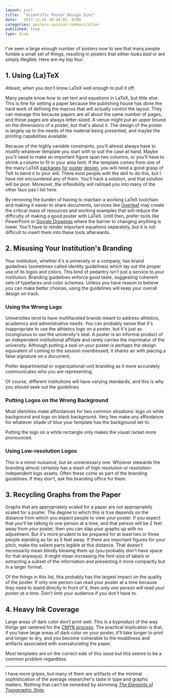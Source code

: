 ```yaml
---
layout: post
title:  "Scientific Poster Design Sins"
date:   2017-12-01 10:48:02 -0700
categories: posters opinion communication
published: true
type: blog
---
```


I've seen a large enough number of posters now to see that many people fumble a small set of things, resulting in posters that either _looks bad_ or are simply illegible. Here are my top four.

## 1. Using {La}TeX

Atleast, when you don't know LaTeX well enough to pull it off.

Many people know how to set text and equations in LaTeX, but little else. This is fine for setting a paper because the publishing house has done the hard work of defining the macros that will actually control the layout. They can manage this because papers are all about the same number of pages, and those pages are always letter-sized. A venue might put an upper bound on the dimensions of a poster, but that's about it. The design of the poster is largely up to the needs of the material being presented, and maybe the printing capabilities available.

Because of the highly variable constraints, you'll almost always have to modify whatever template you start with to suit the case at hand. Maybe you'll need to make an important figure span two columns, or you'll have to shrink a column to fit in your area limit. If the template comes from one of the many LaTeX [packages](https://ctan.org/pkg/beamerposter) [for](http://www.brian-amberg.de/uni/poster/) [poster](https://ctan.org/pkg/tikzposter) [design](https://ctan.org/pkg/a0poster), you will need a good grasp of TeX to bend it to your will. There exist people with the skill to do this, but I have not encountered any of them. You'll hack a solution, and that solution will be poor. Moreover, the inflexibility will railroad you into many of the other faux pas I list here.

By removing the burden of having to maintain a working LaTeX toolchain and making it easier to share documents, services like [Overleaf](https://overleaf.com ) may create the critical mass of resources and working examples that will reduce the difficulty of making a good poster with LaTeX. Until then, prefer tools like PowerPoint or [Google Drawings](https://docs.google.com/drawings/
) where the barrier to changing anything is lower. You'll have to render important equations separately, but it is not difficult to insert them into these tools afterwards.

## 2. Misusing Your Institution's Branding

Your institution, whether it's a university or a company, has brand guidelines (sometimes called identity guidelines) which lay out the proper use of its logos and colors. This kind of pedantry isn't just a service to your institution. Branding guidelines enforce good taste, suggesting coherent sets of typefaces and color schemes. Unless you have reason to believe you can make better choices, using the guidelines will keep your overall design on track. 

### Using the Wrong Logo

Universities tend to have multifaceted brands meant to address athletics, academics and administrative needs. You can probably sense that it's inappropriate to use the athletics logo on a poster, but it's just as incongruous to use the university's seal. A poster is an informal product of an independent institutional affiliate and rarely carries the imprimatur of the university. Although putting a seal on your poster is perhaps the design equivalent of coming to the session overdressed, it shares air with placing a false signature on a document.

Prefer departmental or organizational-unit branding as it more accurately communicates who you are representing.

Of course, different institutions will have varying standards, and this is why you should seek out the guidelines

### Putting Logos on the Wrong Background

Most identities make affordances for two common situations: logo on white background and logo on black background. Very few make any affordance for whatever shade of blue your template has the background set to. 

Putting the logo on a white rectangle only makes the visual racket more pronounced.

### Using Low-resolution Logos

This is a minor nuisance, but an unnecessary one. Whoever stewards the branding almost certainly has a stash of high resolution or resolution-independent logo assets. Often these come as part of the branding guidelines. If they don't, ask the branding office for them.

## 3. Recycling Graphs from the Paper

Graphs that are appropriately scaled for a paper are not appropriately scaled for a poster. The degree to which this is true depends on the distance from which you expect people to view your poster. If you expect that you'll be talking to one person at a time, and that person will be 2 feet away from your poster, then you can slap your graphs up with no adjustment. But it's more prudent to be prepared for at least two or three people standing as far as 5 feet away. If there are important figures for your pitch, make the salient parts legible at this distance. That doesn't necessarily mean blindly blowing them up (you probably don't have space for that anyways). It might mean increasing the font-size of labels or extracting a subset of the information and presenting it more compactly but in a larger format.

Of the things in this list, this probably has the largest impact on the quality of the poster. If only one person can read your poster at a time because they need to stand directly in front of it, then _only one person will read your poster at a time_. Don't limit your audience if you don't have to.

## 4. Heavy Ink Coverage

Large areas of dark color don't print well. This is a byproduct of the way things get rastered for the [CMYK process](https://en.wikipedia.org/wiki/CMYK_color_model). The practical implication is that, if you have large areas of dark color on your poster, it'll take longer to print and longer to dry, and you become vulnerable to the muddiness and artifacts associated with oversaturating the paper.

Most templates are on the correct side of this issue but this seems to be a common problem regardless.

<hr/>

I have more gripes, but many of them are artifacts of the minimal sophistication of the average researcher's taste in type and graphic matters. Nothing that can't be remedied by skimming _[The Elements of Typographic Style](https://en.wikipedia.org/wiki/The_Elements_of_Typographic_Style)_.

